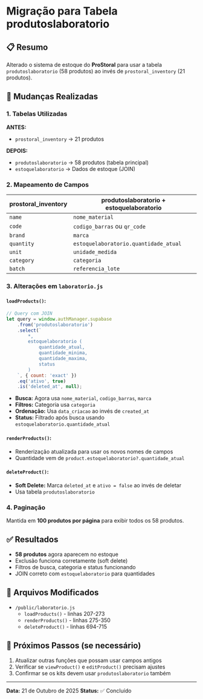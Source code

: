 # Migração para Tabela produtoslaboratorio

## 📋 Resumo

Alterado o sistema de estoque do **ProStoral** para usar a tabela `produtoslaboratorio` (58 produtos) ao invés de `prostoral_inventory` (21 produtos).

## 🔄 Mudanças Realizadas

### 1. Tabelas Utilizadas

**ANTES:**
- `prostoral_inventory` → 21 produtos

**DEPOIS:**
- `produtoslaboratorio` → 58 produtos (tabela principal)
- `estoquelaboratorio` → Dados de estoque (JOIN)

### 2. Mapeamento de Campos

| prostoral_inventory | produtoslaboratorio + estoquelaboratorio |
|---------------------|------------------------------------------|
| `name` | `nome_material` |
| `code` | `codigo_barras` ou `qr_code` |
| `brand` | `marca` |
| `quantity` | `estoquelaboratorio.quantidade_atual` |
| `unit` | `unidade_medida` |
| `category` | `categoria` |
| `batch` | `referencia_lote` |

### 3. Alterações em `laboratorio.js`

#### `loadProducts()`:
```javascript
// Query com JOIN
let query = window.authManager.supabase
    .from('produtoslaboratorio')
    .select(`
        *,
        estoquelaboratorio (
            quantidade_atual,
            quantidade_minima,
            quantidade_maxima,
            status
        )
    `, { count: 'exact' })
    .eq('ativo', true)
    .is('deleted_at', null);
```

- **Busca:** Agora usa `nome_material`, `codigo_barras`, `marca`
- **Filtros:** Categoria usa `categoria`
- **Ordenação:** Usa `data_criacao` ao invés de `created_at`
- **Status:** Filtrado após busca usando `estoquelaboratorio.quantidade_atual`

#### `renderProducts()`:
- Renderização atualizada para usar os novos nomes de campos
- Quantidade vem de `product.estoquelaboratorio?.quantidade_atual`

#### `deleteProduct()`:
- **Soft Delete:** Marca `deleted_at` e `ativo = false` ao invés de deletar
- Usa tabela `produtoslaboratorio`

### 4. Paginação

Mantida em **100 produtos por página** para exibir todos os 58 produtos.

## ✅ Resultados

- **58 produtos** agora aparecem no estoque
- Exclusão funciona corretamente (soft delete)
- Filtros de busca, categoria e status funcionando
- JOIN correto com `estoquelaboratorio` para quantidades

## 📍 Arquivos Modificados

- `/public/laboratorio.js`
  - `loadProducts()` - linhas 207-273
  - `renderProducts()` - linhas 275-350
  - `deleteProduct()` - linhas 694-715

## 🎯 Próximos Passos (se necessário)

1. Atualizar outras funções que possam usar campos antigos
2. Verificar se `viewProduct()` e `editProduct()` precisam ajustes
3. Confirmar se os kits devem usar `produtoslaboratorio` também

---

**Data:** 21 de Outubro de 2025
**Status:** ✅ Concluído

